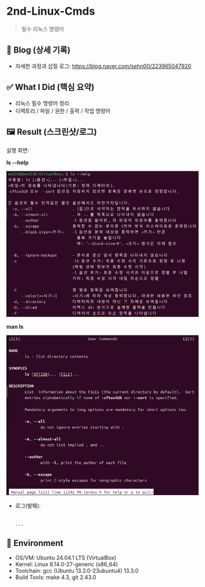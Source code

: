 # 2nd-Linux-Cmds
> 필수 리눅스 명령어

## 🔗 Blog (상세 기록)
- 자세한 과정과 삽질 로그: https://blog.naver.com/sehn00/223965047920

## ✅ What I Did (핵심 요약)
- 리눅스 필수 명령어 정리
- 디렉토리 / 파일 / 권한 / 출력 / 작업 명령어

## 🖼️ Result (스크린샷/로그)
실행 화면:

**ls --help**

![스크린샷](./assets/image.png)

**man ls**

![스크린샷](./assets/image-1.png)

- 로그(발췌):
  ```text

  ...

## 🧰 Environment
- OS/VM: Ubuntu 24.04.1 LTS (VirtualBox)
- Kernel: Linux 6.14.0-27-generic (x86_64)
- Toolchain: gcc (Ubuntu 13.3.0-23ubuntu4) 13.3.0
- Build Tools: make 4.3, git 2.43.0


